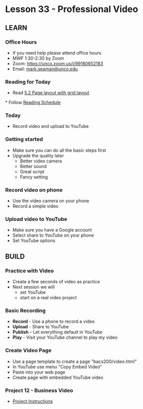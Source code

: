 # Lesson 33 - Professional Video


## LEARN        

### Office Hours
* If you need help please attend office hours
* MWF  1:30-2:30 by Zoom
* Zoom:  https://unco.zoom.us/j/99180652183
* Email: mark.seaman@unco.edu      


### Reading for Today  
* Read <a target="_blank" 
href="https://learn.zybooks.com/zybook/UNCOBACS200SeamanFall2021/chapter/5/section/2">
5.2 Page layout with grid layout
</a>
* Follow <a target="_blank" href="/course/bacs200/docs/ZybooksReading">Reading Schedule</a>
  

### Today
* Record video and upload to YouTube


### Getting started
* Make sure you can do all the basic steps first
* Upgrade the quality later
    * Better video camera
    * Better sound
    * Great script
    * Fancy setting

### Record video on phone
* Use the video camera on your phone
* Record a simple video


### Upload video to YouTube
* Make sure you have a Google account
* Select share to YouTube on your phone
* Set YouTube options



## BUILD


### Practice with Video
* Create a few seconds of video as practice
* Next session we will 
    * set YouTube
    * start on a real video project


### Basic Recording
* **Record** - Use a phone to record a video
* **Upload** - Share to YouTube 
* **Publish** - Let everything default in YouTube
* **Play** - Visit your YouTube channel to play my video


### Create Video Page
* Use a page template to create a page "bacs200/video.html"
* In YouTube use menu "Copy Embed Video"
* Paste into your web page
* Create page with embedded YouTube video


### Project 12 - Business Video 
* [Project Instructions](/course/bacs200/project/12)



